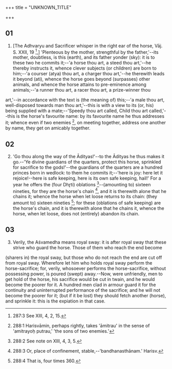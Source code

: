 +++
title = "UNKNOWN_TITLE"

+++


## 01
1. [The Adhvaryu and Sacrificer whisper in the right ear of the horse, Vāj. S. XXII, 19 [^egg_721],] 'Plenteous by the mother, strengthful by the father,'--its mother, doubtless, is this (earth), and its father yonder (sky): it is to these two he commits it;--'a horse thou art, a steed thou art,'--he thereby instructs it, whence clever subjects (or children) are born to him;--'a courser (atya) thou art, a charger thou art,'--he therewith leads it beyond (ati), whence the horse goes beyond (surpasses) other animals, and whence the horse attains to pre-eminence among animals;--'a runner thou art, a racer thou art, a prize-winner thou

[^egg_721]: 287:3 See XIII, 4, 2, 15.

art,'--in accordance with the text is (the meaning of) this;--'a male thou art, well-disposed towards man thou art,'--this is with a view to its (or, his) being supplied with a mate;--'Speedy thou art called, Child thou art called,'--this is the horse's favourite name: by its favourite name he thus addresses it; whence even if two enemies [^egg_722], on meeting together, address one another by name, they get on amicably together.

[^egg_722]: 288:1 Harisvāmin, perhaps rightly, takes 'āmitrau' in the sense of 'amitrayoḥ putrau,' 'the sons of two enemies.'

## 02
2. 'Go thou along the way of the Ādityas!'--to the Ādityas he thus makes it go.--'Ye divine guardians of the quarters, protect this horse, sprinkled for sacrifice to the gods!'--the guardians of the quarters are a hundred princes born in wedlock: to them he commits it;--'here is joy: here let it rejoice!--here is safe keeping, here is its own safe keeping, hail!' For a year he offers the (four Dhr̥ti) oblations [^egg_723]--(amounting to) sixteen nineties, for they are the horse's chain [^egg_724], and it is therewith alone that he chains it; whence the horse when let loose returns to its chain: (they amount to) sixteen nineties [^egg_725]; for these (oblations of safe keeping) are the horse's chain, and it is therewith alone that he chains it, whence the horse, when let loose, does not (entirely) abandon its chain.

[^egg_723]: 288:2 See note on XIII, 4, 3, 5.

[^egg_724]: 288:3 Or, place of confinement, stable,--'bandhanasthānam.' Harisv.

[^egg_725]: 288:4 That is, four times 360.

## 03
3. Verily, the Aśvamedha means royal sway: it is after royal sway that these strive who guard the horse. Those of them who reach the end become

 (sharers in) the royal sway, but those who do not reach the end are cut off from royal sway. Wherefore let him who holds royal sway perform the horse-sacrifice; for, verily, whosoever performs the horse-sacrifice, without possessing power, is poured (swept) away.--Now, were unfriendly, men to get hold of the horse, his sacrifice would be cut in twain, and he would become the poorer for it. A hundred men clad in armour guard it for the continuity and uninterrupted performance of the sacrifice; and he will not become the poorer for it; (but if it be lost) they should fetch another (horse), and sprinkle it: this is the expiation in that case.

